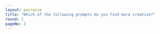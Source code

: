 ```yaml
---
layout: pairwise
title: "Which of the following prompts do you find more creative?"
round: 1
pageNo: 2
---
```

